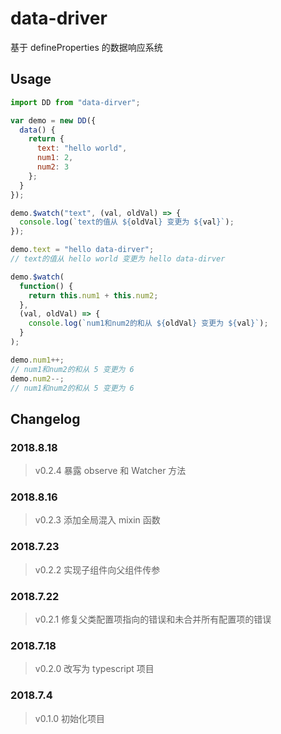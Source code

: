 # data-driver

基于 defineProperties 的数据响应系统

## Usage

```js
import DD from "data-dirver";

var demo = new DD({
  data() {
    return {
      text: "hello world",
      num1: 2,
      num2: 3
    };
  }
});

demo.$watch("text", (val, oldVal) => {
  console.log(`text的值从 ${oldVal} 变更为 ${val}`);
});

demo.text = "hello data-dirver";
// text的值从 hello world 变更为 hello data-dirver

demo.$watch(
  function() {
    return this.num1 + this.num2;
  },
  (val, oldVal) => {
    console.log(`num1和num2的和从 ${oldVal} 变更为 ${val}`);
  }
);

demo.num1++;
// num1和num2的和从 5 变更为 6
demo.num2--;
// num1和num2的和从 5 变更为 6
```

## Changelog

### 2018.8.18

> v0.2.4 暴露 observe 和 Watcher 方法

### 2018.8.16

> v0.2.3 添加全局混入 mixin 函数

### 2018.7.23

> v0.2.2 实现子组件向父组件传参

### 2018.7.22

> v0.2.1 修复父类配置项指向的错误和未合并所有配置项的错误

### 2018.7.18

> v0.2.0 改写为 typescript 项目

### 2018.7.4

> v0.1.0 初始化项目
